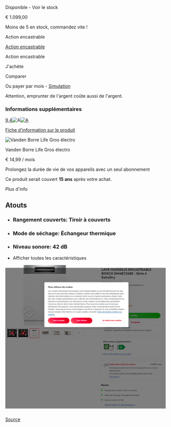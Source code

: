 Disponible \- Voir le stock

€ 1.099,00

Moins de 5 en stock, commandez vite !

Action encastrable

[Action encastrable](//www.vandenborre.be/fr/lave-vaisselle-encastrable/bosch-smi4ecs28e-serie-4-extradry)

Action encastrable

J'achète

Comparer

Ou payer par mois \- [Simulation](https://www.buyway.be/simu/vdb/fr)

Attention, emprunter de l'argent coûte aussi de l'argent.

### Informations supplémentaires

[9,4](https://media3.bsh-group.com/Documents/26418789_SMI4ECS28E_DC_BERI_03282025_1.pdf)![A](//image.vandenborre.be/WEBV3/assets/images/eprel_stickers/A.svg)[![A](//image.vandenborre.be/WEBV3/assets/images/eprel_stickers/A.svg)](//www.vandenborre.be/fr/lave-vaisselle-encastrable/bosch-smi4ecs28e-serie-4-extradry)

[Fiche d'information sur le produit](https://eprel.ec.europa.eu/api/product/1956200/fiches?noRedirect=false&language=FR)

![Vanden Borre Life Gros électro](//image.vandenborre.be/WEBV3/assets/images/icons/services/vanden-borre-life-gros-electro.svg)

Vanden Borre Life Gros électro

€ 14,99 / mois

Prolongez la durée de vie de vos appareils avec un seul abonnement

Ce produit serait couvert **15 ans** après votre achat.

Plus d'info

Atouts
------

* ### Rangement couverts: Tiroir à couverts
    
* ### Mode de séchage: Échangeur thermique
    
* ### Niveau sonore: 42 dB
    
* Afficher toutes les caractéristiques

![](vandenborre-SMI4ECS28E.png)

[Source](https://www.vandenborre.be/fr/lave-vaisselle-encastrable/bosch-smi4ecs28e-serie-4-extradry)
